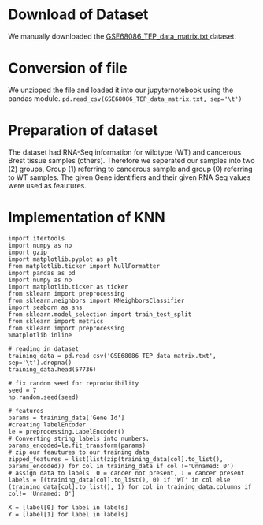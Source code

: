 # Download of Dataset

We manually downloaded the [GSE68086_TEP_data_matrix.txt ](https://www.ncbi.nlm.nih.gov/geo/query/acc.cgi?acc=GSE68086) dataset.

# Conversion of file

We unzipped the file and loaded it into our jupyternotebook using the pandas module.
`pd.read_csv(GSE68086_TEP_data_matrix.txt, sep='\t')`

# Preparation of dataset

The dataset had RNA-Seq information for wildtype (WT) and cancerous Brest tissue samples (others). 
Therefore we seperated our samples into two (2) groups, Group (1) referring to cancerous sample and group (0) referring to WT samples.
The given Gene identifiers and their given RNA Seq values were used as feautures. 

# Implementation of KNN 
``` # imports
import itertools
import numpy as np
import gzip
import matplotlib.pyplot as plt
from matplotlib.ticker import NullFormatter
import pandas as pd
import numpy as np
import matplotlib.ticker as ticker
from sklearn import preprocessing
from sklearn.neighbors import KNeighborsClassifier
import seaborn as sns
from sklearn.model_selection import train_test_split
from sklearn import metrics
from sklearn import preprocessing
%matplotlib inline

# reading in dataset
training_data = pd.read_csv('GSE68086_TEP_data_matrix.txt', sep='\t').dropna()
training_data.head(57736)

# fix random seed for reproducibility
seed = 7
np.random.seed(seed)

# features
params = training_data['Gene Id']
#creating labelEncoder
le = preprocessing.LabelEncoder()
# Converting string labels into numbers.
params_encoded=le.fit_transform(params)
# zip our feautures to our training data
zipped_features = list(list(zip(training_data[col].to_list(), params_encoded)) for col in training_data if col !='Unnamed: 0')
# assign data to labels  0 = cancer not present, 1 = cancer present 
labels = [(training_data[col].to_list(), 0) if 'WT' in col else  (training_data[col].to_list(), 1) for col in training_data.columns if col!= 'Unnamed: 0']

X = [label[0] for label in labels]
Y = [label[1] for label in labels]
```